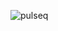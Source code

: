 ![pulseq](https://media.discordapp.net/attachments/726559155548061757/902486153557602304/19.png?width=934&height=525)
